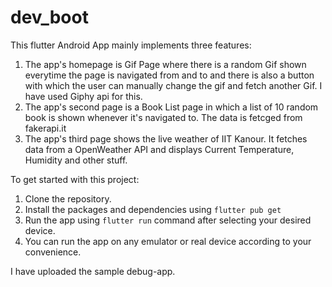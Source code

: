 # dev_boot

This flutter Android App mainly implements three features:
1. The app's homepage is Gif Page where there is a random Gif shown everytime the page is navigated from and to and there is also a button with which the user can manually change the gif and fetch another Gif. I have used Giphy api for this.
2. The app's second page is a Book List page in which a list of 10 random book is shown whenever it's navigated to. The data is fetcged from fakerapi.it
3. The app's third page shows the live weather of IIT Kanour. It fetches data from a OpenWeather API and displays Current Temperature, Humidity and other stuff.

To get started with this project:
1. Clone the repository.
2. Install the packages and dependencies using `flutter pub get`
3. Run the app using `flutter run` command after selecting your desired device.
4. You can run the app on any emulator or real device according to your convenience.

I have uploaded the sample debug-app.